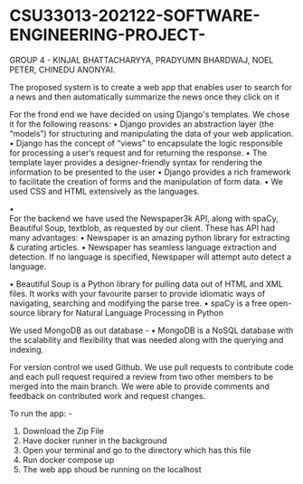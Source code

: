 # CSU33013-202122-SOFTWARE-ENGINEERING-PROJECT-


GROUP 4 - 
KINJAL BHATTACHARYYA,
PRADYUMN BHARDWAJ,
NOEL PETER,
CHINEDU ANONYAI.

The proposed system is to create a web app that enables user to search for a news and then automatically summarize the news once they click on it 


For the frond end we have decided on using Django's templates. We chose it for the following reasons:
•	Django provides an abstraction layer (the “models”) for structuring and manipulating the data of your web application.
•	Django has the concept of “views” to encapsulate the logic responsible for processing a user’s request and for returning the response.
•	The template layer provides a designer-friendly syntax for rendering the information to be presented to the user
•	Django provides a rich framework to facilitate the creation of forms and the manipulation of form data.
• We used CSS and HTML extensively as the languages.


•	
For the backend we have used the Newspaper3k API, along with spaCy, Beautiful Soup, textblob, as requested by our client. These has API had many advantages:
•	Newspaper is an amazing python library for extracting & curating articles.
•	Newspaper has seamless language extraction and detection. If no language is specified, Newspaper will attempt auto detect a language.

•	Beautiful Soup is a Python library for pulling data out of HTML and XML files. It works with your favourite parser to provide idiomatic ways of navigating, searching and modifying the parse tree.
•	 spaCy is a free open-source library for Natural Language Processing in Python

We used MongoDB as out database - 
•	MongoDB is a NoSQL database with the scalability and flexibility that was needed along with the querying and indexing.

For version control we used Github. We use pull requests to contribute code and each pull request required a review from two other members to be merged into the main branch. We were able to provide comments and feedback on contributed work and request changes.

To run the app: -
1. Download the Zip File
2. Have docker runner in the background
3. Open your terminal and go to the directory which has this file
4. Run docker compose up
5. The web app shoud be running on the localhost

